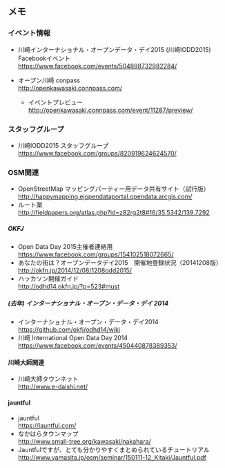 メモ
----------

### イベント情報

- 川崎インターナショナル・オープンデータ・デイ2015 (川崎IODD2015) Facebookイベント
	<https://www.facebook.com/events/504898732982284/>

- オープン川崎 conpass  
	<http://openkawasaki.connpass.com/>
	- イベントプレビュー  
	<http://openkawasaki.connpass.com/event/11287/preview/>

### スタッフグループ

- 川崎IODD2015 スタッフグループ  
	<https://www.facebook.com/groups/820919624624570/>

### OSM関連

- OpenStreetMap マッピングパーティー用データ共有サイト（試行版）  
	<http://happymapping.ejopendataportal.opendata.arcgis.com/>
- ルート案  
	<http://fieldpapers.org/atlas.php?id=z82rg2t8#16/35.5342/139.7292>
	
##### OKFJ

- Open Data Day 2015主催者連絡用  
	<https://www.facebook.com/groups/154102518072665/>
- あなたの街は？オープンデータデイ2015　開催地登録状況（20141208版）  
	<http://okfn.jp/2014/12/08/1208odd2015/>
- ハッカソン開催ガイド  
	<http://odhd14.okfn.jp/?p=523#must>

##### (去年) インターナショナル・オープン・データ・デイ 2014

- インターナショナル・オープン・データ・デイ2014    
	<https://github.com/okfj/odhd14/wiki>
- 川崎 International Open Data Day 2014  
	<https://www.facebook.com/events/450440878389353/>

#### 川崎大師関連

- 川崎大師タウンネット  
	<http://www.e-daishi.net/>

#### jauntful

- jauntful  
	<https://jauntful.com/>
- なかはらタウンマップ  
	<http://www.small-tree.org/kawasaki/nakahara/>
- Jauntfulですが、とても分かりやすくまとめられているチュートリアル
	<http://www.yamasita.jp/osm/seminar/150111-12_Kitaki/Jauntful.pdf>

